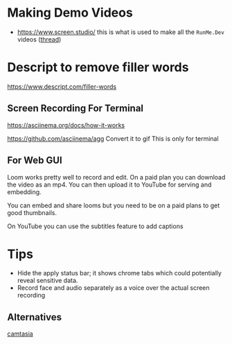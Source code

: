 # Making Demo Videos

* https://www.screen.studio/ this is what is used to make all the `RunMe.Dev` videos ([thread](https://discord.com/channels/1102639988832735374/1102639989700968583/1246232395087220786))

# Descript to remove filler words

https://www.descript.com/filler-words

## Screen Recording For Terminal

https://asciinema.org/docs/how-it-works

https://github.com/asciinema/agg
Convert it to gif
This is only for terminal

## For Web GUI

Loom works pretty well to record and edit.
On a paid plan you can download the video as an mp4.
You can then upload it to YouTube for serving and embedding.

You can embed and share looms but you need to be on a paid plans to
get good thumbnails.

On YouTube you can use the subtitles feature to add captions

# Tips

* Hide the apply status bar; it shows chrome tabs which could potentially reveal sensitive data.
* Record face and audio separately as a voice over the actual screen recording

## Alternatives

[camtasia](https://www.techsmith.com/store/camtasia?utm_source=google&utm_medium=cpc&utm_campaign=20531582312&utm_content=150103631901&utm_term=camtasia&gad_source=1&gclid=Cj0KCQjwlZixBhCoARIsAIC745DTfNMj17DqZr3FzrtEnjI7KNvcb9gzzZ1YTpYmIGURqXS1W4eHDlgaAgjhEALw_wcB)